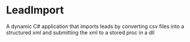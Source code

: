 # LeadImport
A dynamic C# application that imports leads by converting csv files into a structured xml and submitting the xml to a stored proc in a dll
